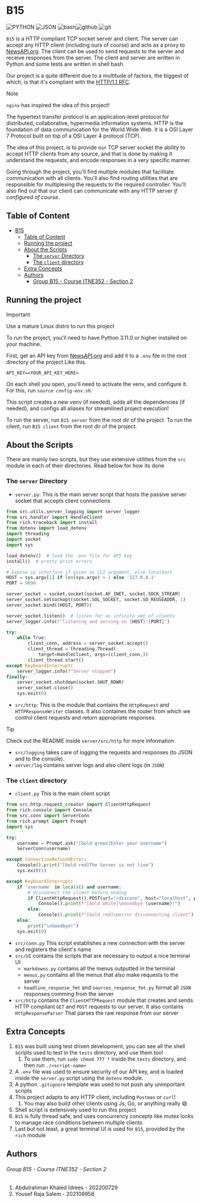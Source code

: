 # B15

![PYTHON](https://img.shields.io/badge/Python-FFD43B?style=for-the-badge&logo=python&logoColor=blue) ![JSON](https://img.shields.io/badge/json-5E5C5C?style=for-the-badge&logo=json&logoColor=white) ![bash](https://img.shields.io/badge/Shell_Script-121011?style=for-the-badge&logo=gnu-bash&logoColor=white)![github](https://img.shields.io/badge/GitHub-100000?style=for-the-badge&logo=github&logoColor=white) ![git](https://img.shields.io/badge/GIT-E44C30?style=for-the-badge&logo=git&logoColor=white)

`B15` is a HTTP compliant TCP socket server and client. The server can accept any HTTP client (including ours of course) and acts as a proxy to [NewsAPI.org](https://newsapi.org/). The client can be used to send requests to the server and receive responses from the server. The client and server are written in Python and some tests are written in shell bash.

Our project is a quite different due to a multitude of factors, the biggest of which, is that it's compliant with the [HTTP/1.1 RFC](https://datatracker.ietf.org/doc/html/rfc2616).

> [!NOTE]
> `nginx` has inspired the idea of this project!

The hypertext transfer protocol is an application-level protocol for distributed, collaborative, hypermedia information systems. HTTP is the foundation of data communication for the World Wide Web. It is a OSI Layer 7 Protocol built on top of a OSI Layer 4 protocol (TCP).

The idea of this project, is to provide our TCP server socket the ability to accept HTTP clients from any source, and that is done by making it understand the requests, and encode responses in a very specific manner.

Going through the project, you'll find multiple modules that facilitate communication with all clients. You'll also find routing utilities that are responsible for multiplexing the requests to the required controller. You'll also find out that our client can communicate with any HTTP server *if configured of course*.

## Table of Content

- [B15](#b15)
  - [Table of Content](#table-of-content)
  - [Running the project](#running-the-project)
  - [About the Scripts](#about-the-scripts)
    - [The `server` Directory](#the-server-directory)
    - [The `client` directory](#the-client-directory)
  - [Extra Concepts](#extra-concepts)
  - [Authors](#authors)
    - [Group B15 - Course ITNE352 - Section 2](#group-b15---course-itne352---section-2)

## Running the project

> [!IMPORTANT]
> Use a mature Linux distro to run this project

To run the project, you'll need to have Python 3.11.0 or higher installed on your machine.

First, get an API key from [NewsAPI.org](https://newsapi.org/) and add it to a `.env` file in the root directory of the project Like this.

```env
API_KEY=<YOUR_API_KEY_HERE>
```

On each shell you open, you'll need to activate the venv, and configure it. For this, run `source config-env.sh`.

This script creates a new venv (if needed), adds all the dependencies (if needed), and configs all aliases for streamlined project execution!

To run the server, run `B15 server` from the root dir of the project.
To run the client, run `B15 client` from the root dir of the project.

## About the Scripts

There are mainly two scripts, but they use extensive utilities from the `src` module in each of their directories. Read below for how its done

### The `server` Directory

- `server.py`: This is the main server script that hosts the passive server socket that accepts client connections

```python
from src.utils.server_logging import server_logger
from src.handler import HandleClient
from rich.traceback import install
from dotenv import load_dotenv
import threading
import socket
import sys

load_dotenv()  # load the .env file for API key
install()  # pretty print errors

# Expose ip interface if given as CLI argument, else localhost
HOST = sys.argv[1] if len(sys.argv) > 1 else '127.0.0.1'
PORT = 9090

server_socket = socket.socket(socket.AF_INET, socket.SOCK_STREAM)
server_socket.setsockopt(socket.SOL_SOCKET, socket.SO_REUSEADDR, 1)
server_socket.bind((HOST, PORT))

server_socket.listen()  # listen for an infinite amt of clients
server_logger.info(f"listening and serving on {HOST}:{PORT}")

try:
    while True:
        client_conn, address = server_socket.accept()
        client_thread = threading.Thread(
            target=HandleClient, args=(client_conn,))
        client_thread.start()
except KeyboardInterrupt:
    server_logger.info(f"Server stopped")
finally:
    server_socket.shutdown(socket.SHUT_RDWR)
    server_socket.close()
    sys.exit(0)

```

- `src/http`: This is the module that contains the `HttpRequest` and `HTTPResponseWriter` classes. It also containes the router from which we control client requests and return appropriate responses.

> [!TIP]
> Check out the README inside `server/src/http` for more information

- `src/logging` takes care of logging the requests and responses (to JSON and to the console).
- `server/log` contains server logs and also client logs (in `JSON`)

### The `client` directory

- `client.py` This is the main client script

```python
from src.http.request_creator import ClientHttpRequest
from rich.console import Console
from src.conn import ServerConn
from rich.prompt import Prompt
import sys

try:
    username = Prompt.ask("[bold green]Enter your username")
    ServerConn(username)

except ConnectionRefusedError:
    Console().print("[bold red]The Server is not live")
    sys.exit(1)

except KeyboardInterrupt:
    if 'username' in locals() and username:
        # disconnect the client before ending
        if ClientHttpRequest().POST(url="/disconn", host="localhost", port=9090, data={"client_name": username}).get_status_code() == 200:
            Console().print(f"[bold white]\nGoodbye {username}!")
        else:
            Console().print(f"[bold red]\nerror disconnecting client")
    else:
        print("\nGoodbye!")
    sys.exit(0)

```

- `src/conn.py` This script establishes a new connection with the server and registers the client's name
- `src/UI` contains the scripts that are necessary to output a nice terminal UI
  - `markdowns.py` contains all the menus outputted in the terminal
  - `menus.py` contains all the menus that also make requests to the server
  - `headline_response_fmt` and `sources_response_fmt.py` format all `JSON` responses comming from the server
- `src/http` contains the `ClientHTTPRequest` module that creates and sends HTTP compliant `GET` and `POST` requests to our server. It also contains `HttpResponseParser` That parses the raw response from our server

## Extra Concepts

1. `B15` was built using test driven development, you can see all the shell scripts used to test in the `tests` directory, and use them too!
   1. To use them, run `sudo chmod 777 *` inside the `tests` directory, and then run `./<script-name>`
2. A `.env` file was used to ensure security of our API key, and is loaded inside the `server.py` script using the `dotenv` module.
3. A python `.gitignore` template was used to not push any unimportant scripts
4. This project adapts to any HTTP client, including `Postman` or `curl`!
   1. You may also build other clients using Js, Go, or anything really 😄
5. Shell script is extensively used to run this project
6. `B15` is fully thread safe, and uses concurrency concepts like mutex locks to manage race conditions between multiple clients
7. Last but not least, a great terminal UI is used for `B15`, provided by the `rich` module

## Authors

###### Group B15 - Course ITNE352 - Section 2

1. Abdulrahman Khaled Idrees - 202200729
2. Yousef Raja Salem - 202109958

